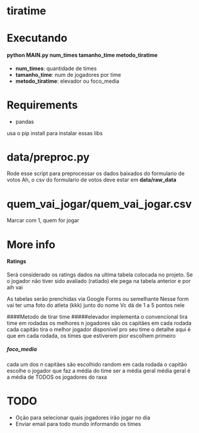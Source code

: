 # tiratime

# Executando
#### python MAIN.py num_times tamanho_time metodo_tiratime
* **num_times**: quantidade de times
* **tamanho_time**: num de jogadores por time
* **metodo_tiratime**: elevador ou foco_media

# Requirements
* pandas

usa o pip install para instalar essas libs

# data/preproc.py
Rode esse script para preprocessar os dados baixados do formulario de votos
Ah, o csv do formulario de votos deve estar em **data/raw_data**

# quem_vai_jogar/quem_vai_jogar.csv
Marcar com 1, quem for jogar

# More info
#### Ratings
Será considerado os ratings dados na ultima tabela colocada no projeto.
Se o jogador não tiver sido avaliado (ratiado) ele pega na tabela anterior e por aih vai

As tabelas serão prenchidas via Google Forms ou semelhante
Nesse form vai ter uma foto do atleta (kkk) junto do nome
Vc dá de 1 a 5 pontos nele

####Metodo de tirar time
#####elevador
implementa o convencional tira time em rodadas os melhores n jogadores são os capitães em cada rodada cada capitão tira o melhor jogador disponível pro seu time o detalhe aqui é que em cada rodada, os times que estiverem pior escolhem primeiro

##### foco_media
cada um dos n capitães são escolhido random em cada rodada o capitão escolhe o jogador que faz a média do time ser a média geral média geral é a média de TODOS os jogadores do raxa

# TODO
* Oção para selecionar quais jogadores irão jogar no dia
* Enviar email para todo mundo informando os times